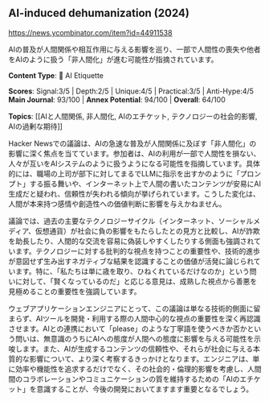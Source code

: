## AI-induced dehumanization (2024)

https://news.ycombinator.com/item?id=44911538

AIの普及が人間関係や相互作用に与える影響を巡り、一部で人間性の喪失や他者をAIのように扱う「非人間化」が進む可能性が指摘されています。

**Content Type**: 🤝 AI Etiquette

**Scores**: Signal:3/5 | Depth:2/5 | Unique:4/5 | Practical:3/5 | Anti-Hype:4/5
**Main Journal**: 93/100 | **Annex Potential**: 94/100 | **Overall**: 64/100

**Topics**: [[AIと人間関係, 非人間化, AIのエチケット, テクノロジーの社会的影響, AIの過剰な期待]]

Hacker Newsでの議論は、AIの急速な普及が人間関係に及ぼす「非人間化」の影響に深く焦点を当てています。参加者は、AIの利用が一部で人間性を損ない、人々が互いをAIシステムのように扱うようになる可能性を指摘しています。具体的には、職場の上司が部下に対してまるでLLMに指示を出すかのように「プロンプト」する振る舞いや、インターネット上で人間の書いたコンテンツが安易にAI生成だと疑われ、信頼性が失われる傾向が挙げられています。こうした変化は、人間が本来持つ感情や創造性への価値判断に影響を与えかねません。

議論では、過去の主要なテクノロジーサイクル（インターネット、ソーシャルメディア、仮想通貨）が社会に負の影響をもたらしたとの見方と比較し、AIが詐欺を助長したり、人間的な交流を容易に偽装しやすくしたりする側面も強調されています。テクノロジーに対する批判的な視点を持つことの重要性や、技術的進歩が意図せず生み出すネガティブな結果を認識することの価値が活発に論じられています。特に、「私たちは単に歳を取り、ひねくれているだけなのか」という問いに対して、「賢くなっているのだ」と応じる意見は、成熟した視点から善悪を見極めることの重要性を強調しています。

ウェブアプリケーションエンジニアにとって、この議論は単なる技術的側面に留まらず、AIツールを開発・利用する際の人間中心的な視点の重要性を深く再認識させます。AIとの連携において「please」のような丁寧語を使うべきか否かという問いは、無意識のうちにAIへの態度が人間への態度に影響を与える可能性を示唆します。また、AIが生成するコンテンツの信頼性や、それらが社会に与える本質的な影響について、より深く考察するきっかけとなります。エンジニアは、単に効率や機能性を追求するだけでなく、その社会的・倫理的影響を考慮し、人間間のコラボレーションやコミュニケーションの質を維持するための「AIのエチケット」を意識することが、今後の開発においてますます重要となるでしょう。
